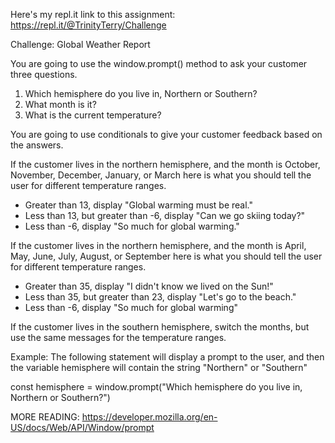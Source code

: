 Here's my repl.it link to this assignment: https://repl.it/@TrinityTerry/Challenge

Challenge: Global Weather Report

You are going to use the window.prompt() method to ask your customer three questions.

1. Which hemisphere do you live in, Northern or Southern?
2. What month is it?
3. What is the current temperature?

You are going to use conditionals to give your customer feedback based on the answers.

If the customer lives in the northern hemisphere, and the month is October, November, December, January, or March here is what you should tell the user for different temperature ranges.

- Greater than 13, display "Global warming must be real."
- Less than 13, but greater than -6, display "Can we go skiing today?"
- Less than -6, display "So much for global warming."

If the customer lives in the northern hemisphere, and the month is April, May, June, July, August, or September here is what you should tell the user for different temperature ranges.

- Greater than 35, display "I didn't know we lived on the Sun!"
- Less than 35, but greater than 23, display "Let's go to the beach."
- Less than -6, display "So much for global warming"  
  
If the customer lives in the southern hemisphere, switch the months, but use the same messages for the temperature ranges.

Example:
The following statement will display a prompt to the user, and then the  variable hemisphere will contain the string "Northern" or "Southern" 

const hemisphere = window.prompt("Which hemisphere do you live in, Northern or Southern?")

MORE READING:
https://developer.mozilla.org/en-US/docs/Web/API/Window/prompt